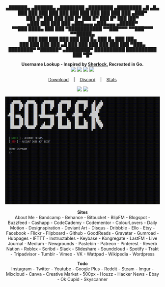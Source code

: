 <p align=center>
     ▄██████▄   ▄██████▄     ▄████████    ▄████████    ▄████████    ▄█   ▄█▄ <br>
    ███    ███ ███    ███   ███    ███   ███    ███   ███    ███   ███ ▄███▀ <br>
    ███    █▀  ███    ███   ███    █▀    ███    █▀    ███    █▀    ███▐██▀   <br>
   ▄███        ███    ███   ███         ▄███▄▄▄      ▄███▄▄▄      ▄█████▀    <br>
  ▀▀███ ████▄  ███    ███ ▀███████████ ▀▀███▀▀▀     ▀▀███▀▀▀     ▀▀█████▄    <br>
    ███    ███ ███    ███          ███   ███    █▄    ███    █▄    ███▐██▄   <br>
    ███    ███ ███    ███    ▄█    ███   ███    ███   ███    ███   ███ ▀███▄ <br>
    ████████▀   ▀██████▀   ▄████████▀    ██████████   ██████████   ███   ▀█▀ <br>
</p>
<p align=center>
  <span><strong>Username Lookup - Inspired by <a href="https://github.com/sherlock-project/sherlock">Sherlock</a>, Recreated in Go.</strong></span>
  <br>
  <a target="_blank" href="https://golang.org/doc/go1.15" title="Go version: 1.15"><img src="https://img.shields.io/badge/Go version-1.15-blue.svg"></a>
  <a target="_blank" href="LICENSE" title="License: MIT"><img src="https://img.shields.io/badge/License-MIT-red.svg"></a>
  <a target="_blank" href="VERSION" title="Version: 1.0"><img src="https://img.shields.io/badge/Version-1.0-orange.svg"></a>
  <a target="_blank" href="https://goreportcard.com/report/github.com/audioo/goseek" title="REPORT"><img src="https://goreportcard.com/badge/github.com/audioo/goseek"></a>
</p>

<p align="center">
  <a href="https://github.com/audioo/goseek/releases/latest">Download</a>
  &nbsp;&nbsp;&nbsp;|&nbsp;&nbsp;&nbsp;
  <a href="https://discord.gg/jnENWWp">Discord</a>
  &nbsp;&nbsp;&nbsp;|&nbsp;&nbsp;&nbsp;
  <a href="https://tooomm.github.io/github-release-stats/?username=audioo&repository=goseek">Stats</a>
</p>

<p align="center">
  <a target="_blank" href="https://repl.it/github/audioo/goseek" title="GoSeek"><img src="https://user-images.githubusercontent.com/27065646/92304596-bf719b00-ef7f-11ea-987f-2c1f3c323088.png"></a>
     <a target="_blank" href="https://console.cloud.google.com/cloudshell/open?git_repo=https://github.com/audioo/goseek&tutorial=README.md" title="GoSeek"><img src="https://user-images.githubusercontent.com/27065646/92304704-8d146d80-ef80-11ea-8c29-0deaabb1c702.png"></a>
</p>

<p align="center">
<a href="">
<img src="./images/demoFast.gif" width="600" height="350"/>
</a>
</p>

<p align="center">
  <a><strong>Sites</strong></a>
  <br>
 About Me
 - Bandcamp
 - Behance
 - Bitbucket
 - BlipFM
 - Blogspot
 - Buzzfeed
 - Cashapp
 - CodeCademy
 - Codementor
 - ColourLovers
 - Daily Motion
 - Designspiration
 - Deviant Art
 - Disqus
 - Dribbble
 - Ello
 - Etsy
 - Facebook
 - Flickr
 - Flipboard
 - Github
 - GoodReads
 - Gravatar
 - Gumroad
 - Hubpages
 - IFTTT
 - Instructables
 - Keybase
 - Kongregate
 - LastFM
 - Live Journal
 - Medium
 - Newgrounds
 - Pastebin
 - Patreon
 - Pinterest
 - Reverb Nation
 - Roblox
 - Scribd
 - Slack
 - Slideshare
 - Soundcloud
 - Spotify
 - Trakt
 - Tripadvisor
 - Tumblr
 - Vimeo
 - VK
 - Wattpad
 - Wikipedia
 - Wordpress
</p>


<p align="center">
  <a><strong>Todo</strong></a>
 <br>
 Instagram
 - Twitter
 - Youtube
 - Google Plus
 - Reddit
 - Steam
 - Imgur
 - Mixcloud
 - Canva
 - Creative Market
 - 500px
 - Houzz
 - Hacker News
 - Ebay
 - Ok Cupid
 - Skyscanner
</p>
